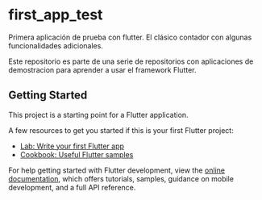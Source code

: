 # first_app_test

Primera aplicación de prueba con flutter. El clásico contador con algunas funcionalidades adicionales.

Este repositorio es parte de una serie de repositorios con aplicaciones de demostracion para aprender a usar el framework Flutter.

## Getting Started

This project is a starting point for a Flutter application.

A few resources to get you started if this is your first Flutter project:

- [Lab: Write your first Flutter app](https://docs.flutter.dev/get-started/codelab)
- [Cookbook: Useful Flutter samples](https://docs.flutter.dev/cookbook)

For help getting started with Flutter development, view the
[online documentation](https://docs.flutter.dev/), which offers tutorials,
samples, guidance on mobile development, and a full API reference.
